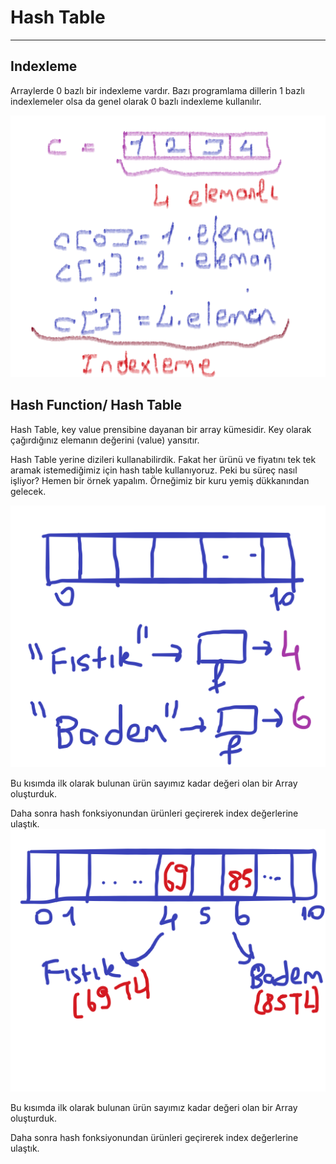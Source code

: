 # Hash Table 

---

## Indexleme
Arraylerde 0 bazlı bir indexleme vardır. Bazı programlama dillerin 1 bazlı indexlemeler olsa da genel olarak 0 bazlı indexleme kullanılır.

![link1](/Images/Indexleme.png)

## Hash Function/ Hash Table
Hash Table, key value prensibine dayanan bir array kümesidir. Key olarak çağırdığınız elemanın değerini (value) yansıtır.

Hash Table yerine dizileri kullanabilirdik. Fakat her ürünü ve fiyatını tek tek aramak istemediğimiz için hash table kullanıyoruz. Peki bu süreç nasıl işliyor? Hemen bir örnek yapalım. Örneğimiz bir kuru yemiş dükkanından gelecek.

![link2](/Images/ornek-ilk-kisim.png)



Bu kısımda ilk olarak bulunan ürün sayımız kadar değeri olan bir Array oluşturduk.

Daha sonra hash fonksiyonundan ürünleri geçirerek index değerlerine ulaştık.
![link3](/Images/ornek-ikinci-kisim.png)

Bu kısımda ilk olarak bulunan ürün sayımız kadar değeri olan bir Array oluşturduk.

Daha sonra hash fonksiyonundan ürünleri geçirerek index değerlerine ulaştık.




